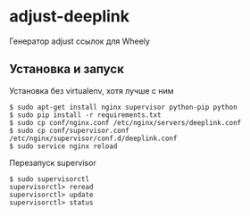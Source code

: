 # adjust-deeplink

Генератор adjust ссылок для Wheely

## Установка и запуск

Установка без virtualenv, хотя лучше с ним

```
$ sudo apt-get install nginx supervisor python-pip python
$ sudo pip install -r requirements.txt 
$ sudo cp conf/nginx.conf /etc/nginx/servers/deeplink.conf
$ sudo cp conf/supervisor.conf /etc/nginx/supervisor/conf.d/deeplink.conf
$ sudo service nginx reload
```

Перезапуск supervisor

```
$ sudo supervisorctl
supervisorctl> reread
supervisorctl> update
supervisorctl> status
```

